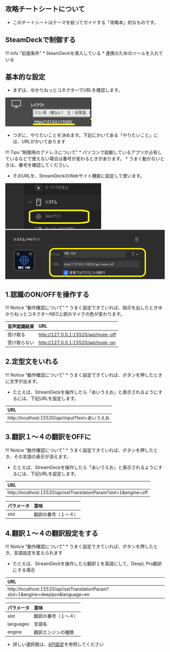 ## 攻略チートシートについて

* このチートシートはテーマを絞ってガイドする「攻略本」的なものです。

## SteamDeckで制御する
!!! Info "前提条件"
    * SteamDeckを導入している
    * 連携のためのツールを入れている

## 基本的な設定

* まずは、ゆかりねっとコネクターでURLを確認します。

![Image title](images/cs_colab_deck_p3.png)

* つぎに、やりたいことを決めます。下記にかいてある「やりたいこと」には、URLがかいてあります

!!! Tips "制御用のアドレスについて"
    * パソコンで起動しているアプリが占有しているなどで使えない場合は番号が変わるときがあります。
    * うまく動かないときは、番号を確認してください。

* そのURLを、StreamDeckのWebサイト機能に設定して使います。

![Image title](images/cs_colab_deck_p1.png)
![Image title](images/cs_colab_deck_p2.png)

## 1.認識のON/OFFを操作する

!!! Notice "動作確認について"
    * うまく設定できていれば、指示を出したときゆかりねっとコネクターNEO上部のマイクの色が変わります。

|音声認識結果|URL|
|:----------|:--|
|受け取る	 |http://127.0.0.1:15520/api/mute-off|
|受け取らない| http://127.0.0.1:15520/api/mute-on|


## 2.定型文をいれる

!!! Notice "動作確認について"
    * うまく設定できていれば、ボタンを押したときに文字が出ます。

* たとえば、StreamDeckを操作したら「あいうえお」と表示されるようにするには、下記URLを設定します。

|URL|
|:--|
|http://localhost:15520/api/input?text=あいうえお|

## 3.翻訳１～４の翻訳をOFFに

!!! Notice "動作確認について"
    * うまく設定できていれば、ボタンを押したとき、その言語の表示が消えます。

* たとえば、StreamDeckを操作したら「あいうえお」と表示されるようにするには、下記URLを設定します。

|URL|
|:--|
|http://localhost:15520/api/setTranslationParam?slot=1&engine=off|

|パラメータ|意味|
|:--|:--|
|slot|翻訳の番号（１～４）|


## 4.翻訳１～４の翻訳設定をする

!!! Notice "動作確認について"
    * うまく設定できていれば、ボタンを押したとき、言語設定を変えられます

* たとえば、StreamDeckを操作したら翻訳１を英語にして、DeepL Pro翻訳にする場合

|URL|
|:--|
|http://localhost:15520/api/setTranslationParam?slot=1&engine=deeplpro&language=en|

|パラメータ|意味|
|:--|:--|
|slot|翻訳の番号（１～４）|
|languages|言語名|
|engine|翻訳エンジンの種類|

* 詳しい選択肢は、[API設定](../tech/tech_api_neo.md#翻訳表示設定の変更)を参照してください